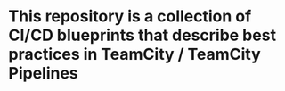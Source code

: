 # This repository is a collection of CI/CD blueprints that describe best practices in TeamCity / TeamCity Pipelines